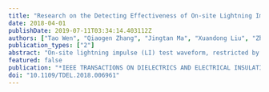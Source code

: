 ```yaml
---
title: "Research on the Detecting Effectiveness of On-site Lightning Impulse Test for GIS Equipment with Insulation Defects"
date: 2018-04-01
publishDate: 2019-07-11T03:34:14.403112Z
authors: ["Tao Wen", "Qiaogen Zhang", "Jingtan Ma", "Xuandong Liu", "Zhicheng Wu", "Lingli Zhang", "Junping Zhao", "Naoyuki Shimomura", "Weijiang Chen"]
publication_types: ["2"]
abstract: "On-site lightning impulse (LI) test waveform, restricted by the large load capacitance and impulse generator's inherent inductance, has a long wavefront time T-f compared with standard LI, called non-standard LI. The non-standard LI test has been carried out in the field. But its insulation defect detecting effectiveness is not clear. In this paper, a generating system of impulses with different waveform parameters, including double exponential impulses with different wavefront times in the range of 0.08 similar to 23.5 mu s and an oscillating LI with wavefront time around 10 mu s, was established. The insulation characteristics of SF6 gas gap with highly inhomogeneous electric field under impulses with different waveform parameters were investigated. Experimental results show that the insulation defects detecting effectiveness of oscillating LI with long T-f around 10 mu s is lower than that of standard LI. T-f plays an important role in the insulation defects detection. With T-f increases, the 50% breakdown voltages for rod-plane gaps have an increased trend. The V-t curve presents a U-shape. Prospective voltage is introduced to evaluate the insulation defects detecting effectiveness. The prospective voltage-time characteristics confirm the conclusion that with the increase of impulse voltage T-f, the detection effectiveness for GIS insulation is reduced. The gap distance has influence on the shape of V-t curve. With distance increase, the 50% breakdown voltage of the gap is more sensitive to the wavefront time T-f and voltage rise rate dU/dt. Corona stabilization effect is not just in relationship with the rise rate of impulse, but also with electrode structure and gas pressure. The critical dU/dt for corona stabilization is calculated for different rod-plane gaps."
featured: false
publication: "*IEEE TRANSACTIONS ON DIELECTRICS AND ELECTRICAL INSULATION*"
doi: "10.1109/TDEL.2018.006961"
---
```


